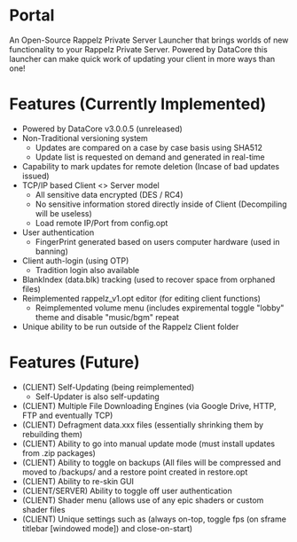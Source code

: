 # Portal
An Open-Source Rappelz Private Server Launcher that brings worlds of new functionality to your Rappelz Private Server. Powered by
DataCore this launcher can make quick work of updating your client in more ways than one!

# Features (Currently Implemented)
- Powered by DataCore v3.0.0.5 (unreleased)
- Non-Traditional versioning system
  - Updates are compared on a case by case basis using SHA512
  - Update list is requested on demand and generated in real-time
- Capability to mark updates for remote deletion (Incase of bad updates issued)
- TCP/IP based Client <> Server model
  - All sensitive data encrypted (DES / RC4)
  - No sensitive information stored directly inside of Client (Decompiling will be useless)
  - Load remote IP/Port from config.opt
- User authentication 
  - FingerPrint generated based on users computer hardware (used in banning)
- Client auth-login (using OTP)
  - Tradition login also available
- BlankIndex (data.blk) tracking (used to recover space from orphaned files)
- Reimplemented rappelz_v1.opt editor (for editing client functions)
  - Reimplemented volume menu (includes expiremental toggle "lobby" theme and disable "music/bgm" repeat
- Unique ability to be run outside of the Rappelz Client folder

# Features (Future)
- (CLIENT) Self-Updating (being reimplemented)
  - Self-Updater is also self-updating
- (CLIENT) Multiple File Downloading Engines (via Google Drive, HTTP, FTP and eventually TCP)
- (CLIENT) Defragment data.xxx files (essentially shrinking them by rebuilding them)
- (CLIENT) Ability to go into manual update mode (must install updates from .zip packages)
- (CLIENT) Ability to toggle on backups (All files will be compressed and moved to /backups/ and a restore point created in restore.opt
- (CLIENT) Ability to re-skin GUI
- (CLIENT/SERVER) Ability to toggle off user authentication
- (CLIENT) Shader menu (allows use of any epic shaders or custom shader files
- (CLIENT) Unique settings such as (always on-top, toggle fps (on sframe titlebar [windowed mode]) and close-on-start)
